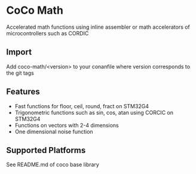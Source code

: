 # CoCo Math

Accelerated math functions using inline assembler or math accelerators of microcontrollers such as CORDIC

## Import
Add coco-math/\<version> to your conanfile where version corresponds to the git tags

## Features
* Fast functions for floor, ceil, round, fract on STM32G4
* Trigonometric functions such as sin, cos, atan using CORCIC on STM32G4
* Functions on vectors with 2-4 dimensions
* One dimensional noise function

## Supported Platforms
See README.md of coco base library

